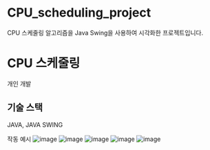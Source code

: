 # CPU_scheduling_project
CPU 스케줄링 알고리즘을 Java Swing을 사용하여 시각화한 프로젝트입니다.

<h1>CPU 스케줄링</h1>
개인 개발

<h2>기술 스택</h2>
JAVA, JAVA SWING

작동 예시
![image](https://github.com/Chaeros/CPU_scheduling_project/assets/91451735/de244c44-c2ae-404e-a62d-ab266a59cdde)
![image](https://github.com/Chaeros/CPU_scheduling_project/assets/91451735/6f3c67a8-e443-4214-9993-543e150780f2)
![image](https://github.com/Chaeros/CPU_scheduling_project/assets/91451735/22a659a1-984c-4394-befd-6fdcd1ef9675)
![image](https://github.com/Chaeros/CPU_scheduling_project/assets/91451735/ded5d0f5-0f21-4db5-8e33-cfb53d982b6b)
![image](https://github.com/Chaeros/CPU_scheduling_project/assets/91451735/da309ceb-db7d-4961-b7ad-a8b72589c0ed)
